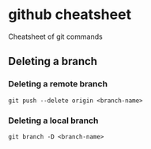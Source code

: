 # github cheatsheet
Cheatsheet of git commands

## Deleting a branch

### Deleting a remote branch
```shell
git push --delete origin <branch-name>
```
### Deleting a local branch
```shell
git branch -D <branch-name>
```
